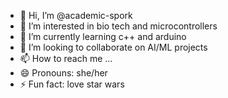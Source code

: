 - 👋 Hi, I’m @academic-spork
- 👀 I’m interested in bio tech and microcontrollers
- 🌱 I’m currently learning c++ and arduino
- 💞️ I’m looking to collaborate on AI/ML projects
- 📫 How to reach me ...
- 😄 Pronouns: she/her
- ⚡ Fun fact: love star wars

<!---
academic-spork/academic-spork is a ✨ special ✨ repository because its `README.md` (this file) appears on your GitHub profile.
You can click the Preview link to take a look at your changes.
--->
